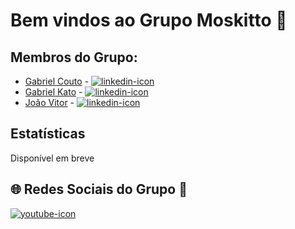 # Bem vindos ao Grupo Moskitto 🦟
## Membros do Grupo:
- [Gabriel Couto](https://github.com/rouri404) -
  <a href="https://www.linkedin.com/in/gabricouto/">
    <img src="https://img.shields.io/badge/LinkedIn-0077B5?style=for-the-badge&logo=linkedin&logoColor=white" alt="linkedin-icon">
  </a>
- [Gabriel Kato](https://github.com/kato8088) -
  <a href="https://www.linkedin.com/in/gabrikato/">
    <img src="https://img.shields.io/badge/LinkedIn-0077B5?style=for-the-badge&logo=linkedin&logoColor=white" alt="linkedin-icon">
  </a>
- [João Vitor](https://github.com/joaomatosq) -
  <a href="https://www.linkedin.com/in/joaomatosq/">
    <img src="https://img.shields.io/badge/LinkedIn-0077B5?style=for-the-badge&logo=linkedin&logoColor=white" alt="linkedin-icon">
  </a>

## Estatísticas
Disponível em breve

## 🌐 Redes Sociais do Grupo 🦟
  <a href="https://www.youtube.com/@moskitto-e6c">
    <img src="https://img.shields.io/badge/YouTube-EB1308?style=for-the-badge&logo=youtube&logoColor=white" alt="youtube-icon">
  </a>
</div>
